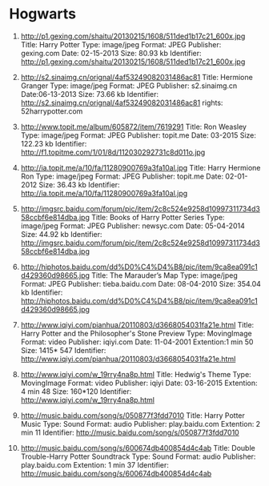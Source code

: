 # Hogwarts
1. http://p1.gexing.com/shaitu/20130215/1608/511ded1b17c21_600x.jpg
  Title: Harry Potter
  Type: image/jpeg
  Format: JPEG
  Publisher: gexing.com
  Date: 02-15-2013
  Size: 80.93 kb
  Identifier: http://p1.gexing.com/shaitu/20130215/1608/511ded1b17c21_600x.jpg

2. http://s2.sinaimg.cn/orignal/4af53249082031486ac81
  Title: Hermione Granger
  Type: image/jpeg
  Format: JPEG
  Publisher: s2.sinaimg.cn
  Date:06-13-2013
  Size: 73.66 kb
  Identifier: http://s2.sinaimg.cn/orignal/4af53249082031486ac81
  rights: 52harrypotter.com

3. http://www.topit.me/album/605872/item/7619291
  Title: Ron Weasley
  Type: image/jpeg
  Format: JPEG
  Publisher: topit.me
  Date: 03-2015
  Size: 122.23 kb
  Identifier: http://f1.topitme.com/1/01/8d/112030292731c8d011o.jpg

4. http://ia.topit.me/a/10/fa/11280900769a3fa10al.jpg
  Title: Harry Hermione Ron
  Type: image/jpeg
  Format: JPEG
  Publisher: topit.me
  Date: 02-01-2012
  Size: 36.43 kb
  Identifier: http://ia.topit.me/a/10/fa/11280900769a3fa10al.jpg

5. http://imgsrc.baidu.com/forum/pic/item/2c8c524e9258d10997311734d358ccbf6e814dba.jpg
  Title: Books of Harry Potter Series
  Type: image/jpeg
  Format: JPEG
  Publisher: newsyc.com
  Date: 05-04-2014
  Size: 44.92 kb
  Identifier: http://imgsrc.baidu.com/forum/pic/item/2c8c524e9258d10997311734d358ccbf6e814dba.jpg

6. http://hiphotos.baidu.com/dd%D0%C4%D4%B8/pic/item/9ca8ea091c1d429360d98665.jpg
  Title: The Marauder’s Map
  Type: image/jpeg
  Format: JPEG
  Publisher: tieba.baidu.com
  Date: 08-04-2010
  Size: 354.04 kb
  Identifier: http://hiphotos.baidu.com/dd%D0%C4%D4%B8/pic/item/9ca8ea091c1d429360d98665.jpg

7. http://www.iqiyi.com/pianhua/20110803/d3668054031fa21e.html
  Title: Harry Potter and the Philosopher's Stone Preview
  Type: MovingImage
  Format: video
  Publisher: iqiyi.com
  Date: 11-04-2001
  Extention:1 min 50
  Size: 1415* 547
  Identifier: http://www.iqiyi.com/pianhua/20110803/d3668054031fa21e.html

8. http://www.iqiyi.com/w_19rry4na8p.html
  Title: Hedwig's Theme
  Type: MovingImage
  Format: video
  Publisher: iqiyi
  Date: 03-16-2015
  Extention: 4 min 48
  Size: 160*120
  Identifier: http://www.iqiyi.com/w_19rry4na8p.html

9. http://music.baidu.com/song/s/050877f3fdd7010
  Title: Harry Potter Music
  Type: Sound
  Format: audio
  Publisher: play.baidu.com
  Extention: 2 min 11
  Identifier: http://music.baidu.com/song/s/050877f3fdd7010

10. http://music.baidu.com/song/s/600674db400854d4c4ab
  Title: Double Trouble-Harry Potter Soundtrack
  Type: Sound
  Format: audio
  Publisher: play.baidu.com
  Extention: 1 min 37
  Identifier: http://music.baidu.com/song/s/600674db400854d4c4ab
